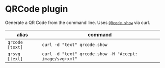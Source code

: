 # QRCode plugin

Generate a QR Code from the command line. Uses
[`QRcode.show`](https://qrcode.show) via curl.

| alias           | command                                                 |
| --------------- | ------------------------------------------------------- |
| `qrcode [text]` | `curl -d "text" qrcode.show`                            |
| `qrsvg  [text]` | `curl -d "text" qrcode.show -H "Accept: image/svg+xml"` |
